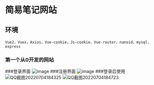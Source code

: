 # 简易笔记网站

## 环境
```
Vue2，Vuex，Axios，Vue-cookie，Js-cookie，Vue-router，nanoid，mysql，express
```

### 第一个从0开发的网站
###登录界面
![image](https://user-images.githubusercontent.com/57654870/177138823-ab7a2e2d-6115-4f3e-8cfb-11f34354f42c.png)
###注册界面
![image](https://user-images.githubusercontent.com/57654870/177138907-13b08f39-10fa-48b5-9af4-e241c49a3a48.png)
###登录后使用
![QQ截图20220704184325](https://user-images.githubusercontent.com/57654870/177139518-24660b41-12ae-413a-8df3-d17b1346aedc.png)
![QQ截图20220704184723](https://user-images.githubusercontent.com/57654870/177140010-750a98d7-76a5-45f5-aca9-ae120ae1d2d0.png)
